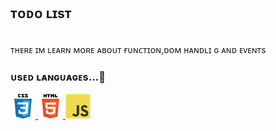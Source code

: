 <h2>ᴛᴏᴅᴏ ʟɪsᴛ</h2><br>
<marque>ᴛʜᴇʀᴇ ɪᴍ ʟᴇᴀʀɴ ᴍᴏʀᴇ ᴀʙᴏᴜᴛ ғᴜɴᴄᴛɪᴏɴ,ᴅᴏᴍ ʜᴀɴᴅʟɪ ɢ ᴀɴᴅ ᴇᴠᴇɴᴛs</marque>
<h3 align="left">ᴜsᴇᴅ ʟᴀɴɢᴜᴀɢᴇs...🪽</h3>
<p align="left">
<a href="https://www.w3schools.com/css/" target="_blank" rel="noreferrer"> <img src="https://raw.githubusercontent.com/devicons/devicon/master/icons/css3/css3-original-wordmark.svg" alt="css3" width="40" height="40"/> </a> <a href="https://www.w3.org/html/" target="_blank" rel="noreferrer"> <img src="https://raw.githubusercontent.com/devicons/devicon/master/icons/html5/html5-original-wordmark.svg" alt="html5" width="40" height="40"/> </a> <a href="https://developer.mozilla.org/en-US/docs/Web/JavaScript" target="_blank" rel="noreferrer"> <img src="https://raw.githubusercontent.com/devicons/devicon/master/icons/javascript/javascript-original.svg" alt="javascript" width="40" height="40"/> </a>